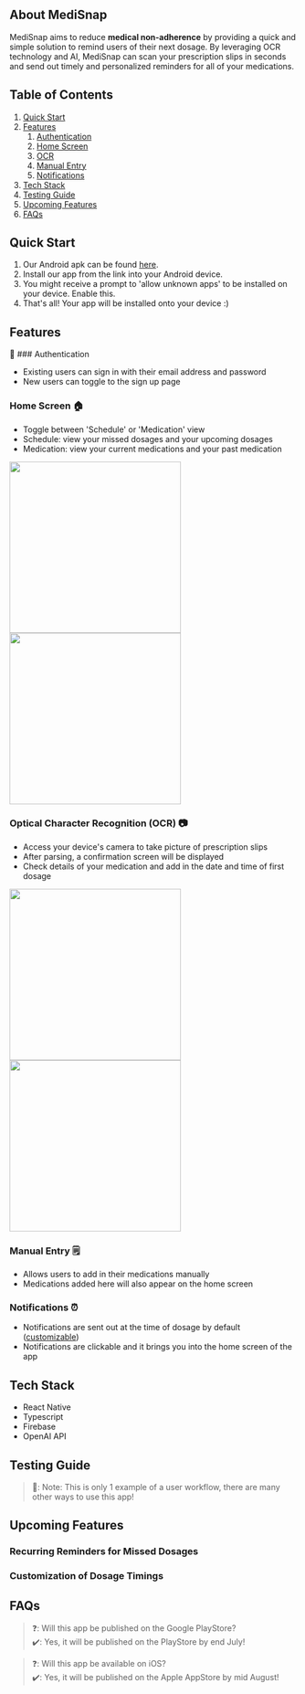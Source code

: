 ## About MediSnap

MediSnap aims to reduce **medical non-adherence** by providing a quick and simple solution to remind users of their next dosage. By leveraging OCR technology and AI, MediSnap can scan your prescription slips in seconds and send out timely and personalized reminders for all of your medications.

## Table of Contents

1. [Quick Start](#quick-start)
2. [Features](#features)
   1. [Authentication](#authentication)
   2. [Home Screen](#home-screen-🏠)
   3. [OCR](#optical-character-recognition-(ocr)-📷)
   4. [Manual Entry](#manual-entry-🗒️)
   5. [Notifications](#notifications-⏰)
3. [Tech Stack](#tech-stack)
4. [Testing Guide](#testing-guide)
5. [Upcoming Features](#upcoming-features)
6. [FAQs](#faqs)

## Quick Start

1. Our Android apk can be found [here](https://drive.google.com/drive/folders/1_M-Xnt1yQLEqd0mJh-IClFpJwj9PsE5a?usp=sharing).
2. Install our app from the link into your Android device.
3. You might receive a prompt to 'allow unknown apps' to be installed on your device. Enable this.
4. That's all! Your app will be installed onto your device :)

## Features

🔐 ### Authentication

- Existing users can sign in with their email address and password
- New users can toggle to the sign up page

### Home Screen 🏠

- Toggle between 'Schedule' or 'Medication' view
- Schedule: view your missed dosages and your upcoming dosages
- Medication: view your current medications and your past medication

<img src="medication_view_screen.jpg" width="300"/> <img src="schedule_view_screen.jpg" width="300"/>

### Optical Character Recognition (OCR) 📷

- Access your device's camera to take picture of prescription slips
- After parsing, a confirmation screen will be displayed
- Check details of your medication and add in the date and time of first dosage

<img src="camerascreen.jpg" width="300"/> <img src="confirmationscreen.jpg" width="300"/> 

### Manual Entry 🗒️

- Allows users to add in their medications manually
- Medications added here will also appear on the home screen

### Notifications ⏰

- Notifications are sent out at the time of dosage by default ([customizable](#customization-of-dosage-timings))
- Notifications are clickable and it brings you into the home screen of the app

## Tech Stack
- React Native
- Typescript
- Firebase
- OpenAI API

## Testing Guide

> 📝: Note: This is only 1 example of a user workflow, there are many other ways to use this app!

## Upcoming Features

### Recurring Reminders for Missed Dosages

### Customization of Dosage Timings

## FAQs

> ❓: Will this app be published on the Google PlayStore?   
> ✔️: Yes, it will be published on the PlayStore by end July!

> ❓: Will this app be available on iOS?   
> ✔️: Yes, it will be published on the Apple AppStore by mid August!
